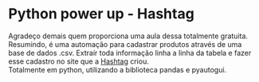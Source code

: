 # Python power up - Hashtag
Agradeço demais quem proporciona uma aula dessa totalmente gratuita.
<br>
Resumindo, é uma automação para cadastrar produtos através de uma base de dados .csv. Extraír toda informação linha a linha da tabela e fazer esse cadastro no site que a [Hashtag](https://dlp.hashtagtreinamentos.com/python/intensivao/login) criou.<br>
Totalmente em python, utilizando a biblioteca pandas e pyautogui.
